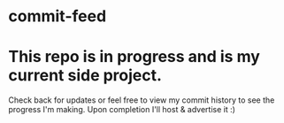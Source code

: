# commit-feed

# This repo is in progress and is my current side project.

Check back for updates or feel free to view my commit history to see the progress I'm making. Upon completion I'll host & advertise it :)
